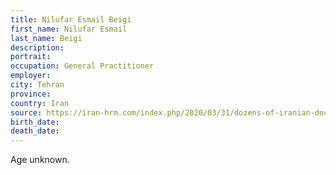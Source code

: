 ```yaml
---
title: Nilufar Esmail Beigi
first_name: Nilufar Esmail
last_name: Beigi
description: 
portrait: 
occupation: General Practitioner
employer: 
city: Tehran
province: 
country: Iran
source: https://iran-hrm.com/index.php/2020/03/31/dozens-of-iranian-doctors-died-during-irans-coronavirus-crisis/
birth_date: 
death_date: 
---
```


Age unknown.